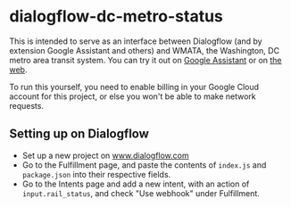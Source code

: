 # dialogflow-dc-metro-status

This is intended to serve as an interface between Dialogflow (and by extension Google Assistant and others) and WMATA, the Washington, DC metro area transit system. You can try it out on [Google Assistant](https://assistant.google.com/services/a/id/13d16a79cba9362e) or on [the web](https://bot.dialogflow.com/f955895b-484e-4690-a71b-80d7eb8bc1ee).

To run this yourself, you need to enable billing in your Google Cloud account for this project, or else you won't be able to make network requests.

## Setting up on Dialogflow

* Set up a new project on www.dialogflow.com
* Go to the Fulfillment page, and paste the contents of `index.js` and `package.json` into their respective fields.
* Go to the Intents page and add a new intent, with an action of `input.rail_status`, and check "Use webhook" under Fulfillment.
